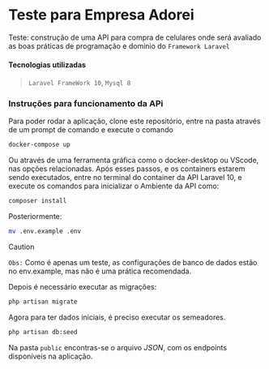 # Teste para Empresa Adorei
Teste: construção de uma API para compra de celulares onde será avaliado
as boas práticas de programação e dominio do `Framework Laravel`

#### Tecnologias utilizadas
> `Laravel FrameWork 10`, `Mysql 8`

### Instruções para funcionamento da APi 
Para poder rodar a aplicação, clone este repositório, entre na pasta através de um prompt de comando e execute o comando 

```bash
docker-compose up
```

Ou através de uma ferramenta gráfica como o docker-desktop ou VScode, nas opções relacionadas. Após esses passos, e os containers estarem sendo executados, entre no terminal do container da API Laravel 10, e execute os comandos para inicializar o Ambiente da API como:

```bash
composer install
```

Posteriormente:
```bash
mv .env.example .env
```

> [!CAUTION]
> `Obs:` Como é apenas um teste, as configurações de banco de dados estão no env.example, mas não é uma prática recomendada.

Depois é necessário executar as migrações:
```bash
php artisan migrate
```

Agora para ter dados iniciais, é preciso executar os semeadores.
```bash
php artisan db:seed
```
Na pasta `public` encontras-se o arquivo *JSON*, com os endpoints disponíveis na aplicação.

